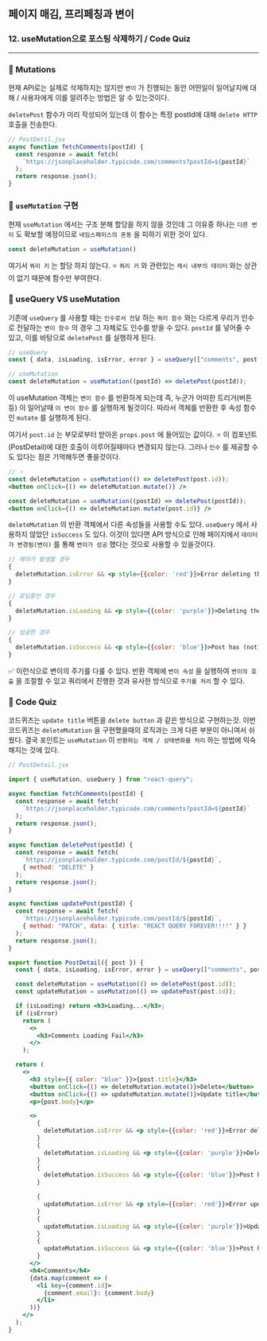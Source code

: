 ## 페이지 매김, 프리페칭과 변이
### 12. useMutation으로 포스팅 삭제하기 / Code Quiz
---------------------------------------------

### 📌 Mutations

현재 API로는 실제로 삭제하지는 않지만 `변이` 가 진행되는 동안 어떤일이 일어날지에 대해 / 사용자에게 이를 알려주는 방법은 알 수 있는것이다.

`deletePost` 함수가 미리 작성되어 있는데 이 함수는 특정 postId에 대해 `delete HTTP` 호출을 전송한다. 

```jsx
// PostDetil.jsx
async function fetchComments(postId) {
  const response = await fetch(
    `https://jsonplaceholder.typicode.com/comments?postId=${postId}`
  );
  return response.json();
}
```

### 📍 `useMutation` 구현

현재 `useMutation` 에서는 구조 분해 할당을 하지 않을 것인데 그 이유중 하나는 `다른 변이` 도 확보할 예정이므로 `네임스페이스의 혼동` 을 피하기 위한 것이 있다.

```jsx
const deleteMutation = useMutation()
```

여기서 `쿼리 키` 는 할당 하지 않는다. 
⭐️ `쿼리 키` 와 관련있는 `캐시 내부의 데이터` 와는 상관이 없기 때문에 함수만 부여한다.

### 📌 useQuery VS useMutation

기존에 `useQuery` 를 사용할 때는 `인수로서 전달` 하는 `쿼리 함수` 와는 다르게 우리가 인수로 전달하는 `변이 함수` 의 경우 그 자체로도 인수를 받을 수 있다. `postId` 를 넣어줄 수 있고, 이를 바탕으로 `deletePost` 를 실행하게 된다. 

```jsx
// useQuery
const { data, isLoading, isError, error } = useQuery(["comments", post.id], () => fetchComments(post.id));

// useMutation
const deleteMutation = useMutation((postId) => deletePost(postId));
```

이 useMutation 객체는 `변이 함수` 를 반환하게 되는데 즉, 누군가 
어떠한 트리거(버튼 등) 이 일어날때 `이 변이 함수` 를 실행하게 될것이다. 따라서 객체를 반환한 후 속성 함수인 `mutate` 를 실행하게 된다.

여기서 `post.id` 는 부모로부터 받아온 `props.post` 에 들어있는 값이다. 
⭐️ 이 컴포넌트(PostDetail)에 대한 호출이 이루어질때마다 변경되지 않는다.
그러나 `인수` 를 제공할 수도 있다는 점은 기억해두면 좋을것이다.

```jsx  
// ⭐️
const deleteMutation = useMutation(() => deletePost(post.id));
<button onClick={() => deleteMutation.mutate()} />

const deleteMutation = useMutation((postId) => deletePost(postId));
<button onClick={() => deleteMutation.mutate(post.id)} />
```

`deleteMutation` 의 반환 객체에서 다른 속성들을 사용할 수도 있다.
`useQuery` 에서 사용하지 않았던 `isSuccess` 도 있다.
이것이 있다면 API 방식으로 인해 페이지에서 `데이터가 변경됨(변이)` 를 통해 `변이가 성공` 했다는 것으로 사용할 수 있을것이다. 

```jsx
// 에러가 발생할 경우
{
  deleteMutation.isError && <p style={{color: 'red'}}>Error deleting the post</p>
}

// 로딩중인 경우
{
  deleteMutation.isLoading && <p style={{color: 'purple'}}>Deleting the post</p>
}

// 성공한 경우
{
  deleteMutation.isSuccess && <p style={{color: 'blue'}}>Post has (not) been deleted</p>
}
```

✅ 이런식으로 변이의 주기를 다룰 수 있다.
반환 객체에 `변이 속성` 을 실행하여 `변이의 호출` 을 조절할 수 있고 쿼리에서 진행한 것과 유사한 방식으로 `주기를 처리` 할 수 있다.

### 📌 Code Quiz

코드퀴즈는 `update title` 버튼을 `delete button` 과 같은 방식으로 구현하는것.
이번 코드퀴즈는 `deleteMutation` 을 구현했을때의 로직과는 크게 다른 부분이 아니여서 쉬웠다.
결국 포인트는 `useMutation` 이 `반환하는 객체 / 상태변화를 처리` 하는 방법에 익숙해지는 것에 있다.


```jsx
// PostDetail.jsx

import { useMutation, useQuery } from "react-query";

async function fetchComments(postId) {
  const response = await fetch(
    `https://jsonplaceholder.typicode.com/comments?postId=${postId}`
  );
  return response.json();
}

async function deletePost(postId) {
  const response = await fetch(
    `https://jsonplaceholder.typicode.com/postId/${postId}`,
    { method: "DELETE" }
  );
  return response.json();
}

async function updatePost(postId) {
  const response = await fetch(
    `https://jsonplaceholder.typicode.com/postId/${postId}`,
    { method: "PATCH", data: { title: "REACT QUERY FOREVER!!!!" } }
  );
  return response.json();
}

export function PostDetail({ post }) {
  const { data, isLoading, isError, error } = useQuery(["comments", post.id], () => fetchComments(post.id));

  const deleteMutation = useMutation(() => deletePost(post.id));
  const updateMutation = useMutation(() => updatePost(post.id));

  if (isLoading) return <h3>Loading...</h3>;
  if (isError) 
    return (
      <>
        <h3>Comments Loading Fail</h3>
      </>
    );

  return (
    <>
      <h3 style={{ color: "blue" }}>{post.title}</h3>
      <button onClick={() => deleteMutation.mutate()}>Delete</button>
      <button onClick={() => updateMutation.mutate()}>Update title</button>
      <p>{post.body}</p>

      <>
        {
          deleteMutation.isError && <p style={{color: 'red'}}>Error deleting the post</p>
        }
        {
          deleteMutation.isLoading && <p style={{color: 'purple'}}>Deleting the post</p>
        }
        {
          deleteMutation.isSuccess && <p style={{color: 'blue'}}>Post has (not) been deleted</p>
        }  

        {
          updateMutation.isError && <p style={{color: 'red'}}>Error updating the post</p>
        }
        {
          updateMutation.isLoading && <p style={{color: 'purple'}}>Updating the post</p>
        }
        {
          updateMutation.isSuccess && <p style={{color: 'blue'}}>Post has (not) been updated</p>
        }  
      </>
      <h4>Comments</h4>
      {data.map(comment => (
        <li key={comment.id}>
          {comment.email}: {comment.body}
        </li>
      ))}
    </>
  );
}


```